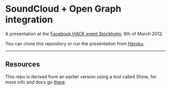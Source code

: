 # SoundCloud + Open Graph integration

A presentation at the [Facebook HACK event Stockholm](http://fb-stockholmmobilehack.eventbrite.com/), 8th of March 2012.

You can clone this repository or run the presentation from [Heroku](http://sc-facebook-hack-presentation.heroku.com/).

* * *

## Resources

This repo is derived from an earlier version using a tool called Shine, for more info and docs go [there](https://github.com/soundcloud/soundcloud-api-presentation).